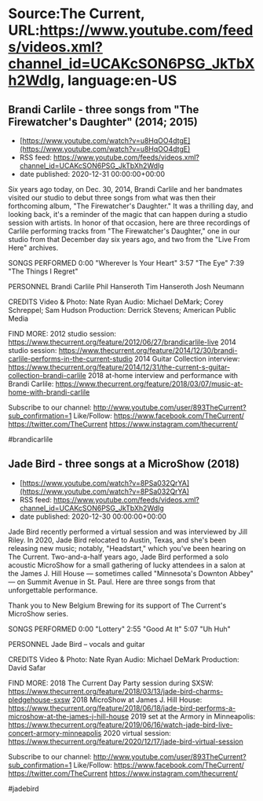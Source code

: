 # Source:The Current, URL:https://www.youtube.com/feeds/videos.xml?channel_id=UCAKcSON6PSG_JkTbXh2WdIg, language:en-US

## Brandi Carlile - three songs from "The Firewatcher's Daughter" (2014; 2015)
 - [https://www.youtube.com/watch?v=u8HqOO4dtgE](https://www.youtube.com/watch?v=u8HqOO4dtgE)
 - RSS feed: https://www.youtube.com/feeds/videos.xml?channel_id=UCAKcSON6PSG_JkTbXh2WdIg
 - date published: 2020-12-31 00:00:00+00:00

Six years ago today, on Dec. 30, 2014, Brandi Carlile and her bandmates visited our studio to debut three songs from what was then their forthcoming album, "The Firewatcher's Daughter." It was a thrilling day, and looking back, it's a reminder of the magic that can happen during a studio session with artists. In honor of that occasion, here are three recordings of Carlile performing tracks from "The Firewatcher's Daughter," one in our studio from that December day six years ago, and two from the "Live From Here" archives.

SONGS PERFORMED
0:00 "Wherever Is Your Heart"
3:57 "The Eye"
7:39 "The Things I Regret"

PERSONNEL
Brandi Carlile
Phil Hanseroth
Tim Hanseroth
Josh Neumann

CREDITS
Video & Photo: Nate Ryan
Audio: Michael DeMark; Corey Schreppel; Sam Hudson
Production: Derrick Stevens; American Public Media

FIND MORE:
2012 studio session: https://www.thecurrent.org/feature/2012/06/27/brandicarlile-live
2014 studio session: https://www.thecurrent.org/feature/2014/12/30/brandi-carlile-performs-in-the-current-studio
2014 Guitar Collection interview:
https://www.thecurrent.org/feature/2014/12/31/the-current-s-guitar-collection-brandi-carlile
2018 at-home interview and performance with Brandi Carlile:
https://www.thecurrent.org/feature/2018/03/07/music-at-home-with-brandi-carlile


Subscribe to our channel:
http://www.youtube.com/user/893TheCurrent?sub_confirmation=1
Like/Follow:
https://www.facebook.com/TheCurrent/
https://twitter.com/TheCurrent
https://www.instagram.com/thecurrent/

#brandicarlile

## Jade Bird - three songs at a MicroShow (2018)
 - [https://www.youtube.com/watch?v=8PSa032QrYA](https://www.youtube.com/watch?v=8PSa032QrYA)
 - RSS feed: https://www.youtube.com/feeds/videos.xml?channel_id=UCAKcSON6PSG_JkTbXh2WdIg
 - date published: 2020-12-30 00:00:00+00:00

Jade Bird recently performed a virtual session and was interviewed by Jill Riley. In 2020, Jade Bird relocated to Austin, Texas, and she's been releasing new music; notably, "Headstart," which you've been hearing on The Current. Two-and-a-half years ago, Jade Bird performed a solo acoustic MicroShow for a small gathering of lucky attendees in a salon at the James J. Hill House — sometimes called "Minnesota's Downton Abbey" — on Summit Avenue in St. Paul. Here are three songs from that unforgettable performance.

Thank you to New Belgium Brewing for its support of The Current's MicroShow series.

SONGS PERFORMED
0:00 "Lottery"
2:55 "Good At It"
5:07 "Uh Huh"

PERSONNEL
Jade Bird – vocals and guitar

CREDITS
Video & Photo: Nate Ryan
Audio: Michael DeMark
Production: David Safar

FIND MORE:
2018 The Current Day Party session during SXSW: https://www.thecurrent.org/feature/2018/03/13/jade-bird-charms-pledgehouse-sxsw
2018 MicroShow at James J. Hill House: https://www.thecurrent.org/feature/2018/06/18/jade-bird-performs-a-microshow-at-the-james-j-hill-house
2019 set at the Armory in Minneapolis:
https://www.thecurrent.org/feature/2019/06/16/watch-jade-bird-live-concert-armory-minneapolis
2020 virtual session:
https://www.thecurrent.org/feature/2020/12/17/jade-bird-virtual-session

Subscribe to our channel:
http://www.youtube.com/user/893TheCurrent?sub_confirmation=1
Like/Follow:
https://www.facebook.com/TheCurrent/
https://twitter.com/TheCurrent
https://www.instagram.com/thecurrent/

#jadebird

